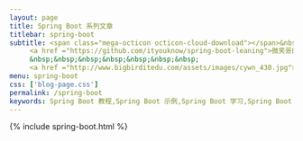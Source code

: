 ```yaml
---
layout: page
title: Spring Boot 系列文章
titlebar: spring-boot
subtitle: <span class="mega-octicon octicon-cloud-download"></span>&nbsp;&nbsp;
     <a href ="https://github.com/ityouknow/spring-boot-leaning">微笑哥的 Spring Boot 2.0 精选课程 ， <font color="#EB9439">点我</font>友情直达！</a><br/>
     &nbsp;&nbsp;&nbsp;&nbsp;&nbsp;&nbsp;&nbsp;
     <a href ="http://www.bigbirditedu.com/assets/images/cywn_430.jpg">关注公众号：<font color="#00FF00">程猿薇茑</font>，回复"springboot" 进群交流。</a>
menu: spring-boot
css: ['blog-page.css']
permalink: /spring-boot
keywords: Spring Boot 教程,Spring Boot 示例,Spring Boot 学习,Spring Boot 资源,Spring Boot 2.0
---
```


{% include spring-boot.html %}